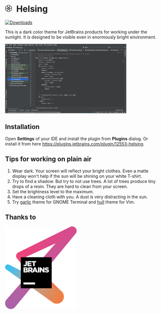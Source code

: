
<img src="images/pluginIcon_grey.svg" height="23">&ensp;Helsing
===============================================================

[![Downloads](https://img.shields.io/jetbrains/plugin/d/12553-helsing)](https://plugins.jetbrains.com/plugin/12553-helsing)

This is a dark color theme for JetBrains products for working under the sunlight.
It is designed to be visible even in enormously bright environment.

<img src="images/screenshot.png" width="400">

Installation
------------

Open __Settings__ of your IDE and install the plugin from __Plugins__ dialog.
Or install it from here https://plugins.jetbrains.com/plugin/12553-helsing.

Tips for working on plain air
-----------------------------

1. Wear dark.
   Your screen will reflect your bright clothes.
   Even a matte display won't help if the sun will be shining on your white T-shirt.
2. Try to find a shadow.
   But try to not use trees.
   A lot of trees produce tiny drops of a resin.
   They are hard to clean from your screen.
3. Set the brightness level to the maximum.
4. Have a cleaning cloth with you. A dust is very distracting in the sun.
5. Try [garlic](https://github.com/igrmk/garlic) theme for GNOME Terminal and [hull](https://github.com/igrmk/kull-vim) theme for Vim.

Thanks to
---------

[![JetBrains](images/jetbrains.svg)](https://www.jetbrains.com/?from=helsing)
